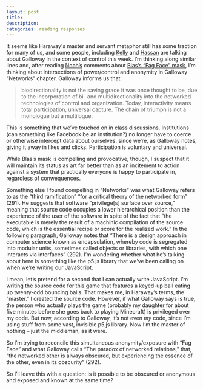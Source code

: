 ```yaml
---
layout: post
title: 
description: 
categories: reading responses
---
```

It seems like Haraway's master and servant metaphor still has some traction for many of us, and some people, including [Kelly](kellypolasek.github.io/) and [Hassan](hassana85.github.io/) are talking about Galloway in the context of control this week. I’m thinking along similar lines and, after reading [Noah’s](noahmcmlln.github.io/) comments about [Blas’s “Fag Face” mask]( vimeo.com/57882032), I’m thinking about intersections of power/control and anonymity in Galloway “Networks” chapter. Galloway informs us that:

>biodirectionality is not the saving grace it was once thought to be, due to the incorporation of bi- and multidirectionality into the networked technologies of control and organization. Today, interactivity means total participation, universal capture. The chain of triumph is not a monologue but a multilogue.

This is something that we’ve touched on in class discussions. Institutions (can something like Facebook be an institution?) no longer have to coerce or otherwise intercept data about ourselves, since we’re, as Galloway notes, giving it away in likes and clicks. Participation is voluntary and universal. 

While Blas’s mask is compelling and provocative, though, I suspect that it will maintain its status as art far better than as an incitement to action against a system that practically everyone is happy to participate in, regardless of conwequences.

Something else I found compelling in “Networks” was what Galloway refers to as the “third ramification” “for a critical theory of the networked form” (291). He suggests that software “privilege[s] surface over source,” meaning that source code occupies a lower hierarchical position than the experience of the user of the software in spite of the fact that “the executable is merely the result of a machinic compilation of the source code, which is the essential recipe or score for the realized work.” In the following paragraph, Galloway notes that “There is a design approach in computer science known as encapsulation, whereby code is segregated into modular units, sometimes called objects or libraries, with which one interacts via interfaces” (292). I’m wondering whether what he’s talking about here is something like the p5.js library that we’ve been calling on when we’re writing our JavaScript.

I mean, let’s pretend for a second that I can actually write JavaScript. I’m writing the source code for this game that features a keyed-up ball eating up twenty-odd bouncing balls. That makes me, in Haraway’s terms, the “master.” I created the source code. However, if what Galloway says is true, the person who actually plays the game (probably my daughter for about five minutes before she goes back to playing Minecraft) is privileged over my code. But now, according to Galloway, it’s not even *my* code, since I’m using stuff from some vast, invisible p5.js library. Now I’m the master of nothing – just the middleman, as it were.

So I’m trying to reconcile this simultaneous anonymity/exposure with “Fag Face” and what Galloway calls “The paradox of networked relations,” that, “the networked other is always obscured, but experiencing the essence of the other, even in its obscurity” (292). 

So I’ll leave this with a question: is it possible to be obscured or anonymous and exposed and known at the same time?
